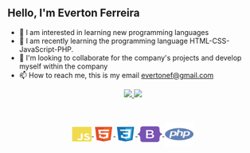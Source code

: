 ## **Hello, I'm Everton Ferreira**
<div align="center">
<div align="left">  
   
- 👀 I am interested in learning new programming languages 
- 🌱 I am recently learning the programming language HTML-CSS-JavaScript-PHP.
- 💞️ I'm looking to collaborate for the company's projects and develop myself within the company
- 📫 How to reach me, this is my email evertonef@gmail.com
   </div>

<div align="center">
  <a href="https://github.com/Evertonef">
  <img height="180em" src="https://github-readme-stats.vercel.app/api?username=Evertonef&show_icons=true&theme=tokyonight&include_all_commits=false&count_private=true"/>
  <img height="180em" src="https://github-readme-stats.vercel.app/api/top-langs/?username=Evertonef&layout=compact&langs_count=7&theme=tokyonight"/>
</div>
   
## <div align="center">
  <div style="display: inline_block"><br>
  <img align="center" alt="Evertonef-Js" height="30" width="40" src="https://raw.githubusercontent.com/devicons/devicon/master/icons/javascript/javascript-plain.svg">
  <img align="center" alt="Evertonef-HTML5" height="30" width="40" src="https://raw.githubusercontent.com/devicons/devicon/master/icons/html5/html5-original.svg">
  <img align="center" alt="Evertonef-CSS3" height="30" width="40" src="https://raw.githubusercontent.com/devicons/devicon/master/icons/css3/css3-original.svg">
  <img align="center" alt="Evertonef-BootStrap" height="40" width="50" src="https://github.com/devicons/devicon/blob/master/icons/bootstrap/bootstrap-plain.svg">
  <img align="center" alt="Evertonef-PHP" height="50" width="60" src="https://github.com/devicons/devicon/blob/master/icons/php/php-plain.svg"> 
 </div>
   
